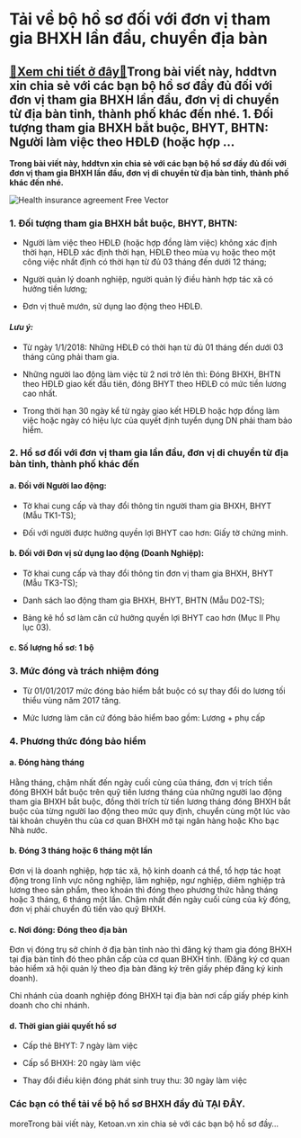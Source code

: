 Tải về bộ hồ sơ đối với đơn vị tham gia BHXH lần đầu, chuyển địa bàn
====================================================================

[:gift:Xem chi tiết ở đây:gift:](https://hddtvn.com/tai-ve-bo-ho-so-doi-voi-don-vi-tham-gia-bhxh-lan-dau-chuyen-dia-ban/)Trong bài viết này, hddtvn xin chia sẻ với các bạn bộ hồ sơ đầy đủ đối với đơn vị tham gia BHXH lần đầu, đơn vị di chuyển từ địa bàn tỉnh, thành phố khác đến nhé. 1. Đối tượng tham gia BHXH bắt buộc, BHYT, BHTN: Người làm việc theo HĐLĐ (hoặc hợp …
--------------------------------------------------------------------------------------------------------------------------------------------------------------------------------------------------------------------------------------------------------

**Trong bài viết này, hddtvn xin chia sẻ với các bạn bộ hồ sơ đầy đủ đối với đơn vị tham gia BHXH lần đầu, đơn vị di chuyển từ địa bàn tỉnh, thành phố khác đến nhé.**


![Health insurance agreement Free Vector](https://hddtvn.com/wp-content/uploads/2021/01/health-insurance-agreement_74855-7544.jpg)


### 1. Đối tượng tham gia BHXH bắt buộc, BHYT, BHTN:




* Người làm việc theo HĐLĐ (hoặc hợp đồng làm việc) không xác định thời hạn, HĐLĐ xác định thời hạn, HĐLĐ theo mùa vụ hoặc theo một công việc nhất định có thời hạn từ đủ 03 tháng đến dưới 12 tháng;

* Người quản lý doanh nghiệp, người quản lý điều hành hợp tác xã có hưởng tiền lương;

* Đơn vị thuê mướn, sử dụng lao động theo HĐLĐ.



#### *Lưu ý:*




* Từ ngày 1/1/2018: Những HĐLĐ có thời hạn từ đủ 01 tháng đến dưới 03 tháng cũng phải tham gia.

* Những người lao động làm việc từ 2 nơi trở lên thì: Đóng BHXH, BHTN theo HĐLĐ giao kết đầu tiên, đóng BHYT theo HĐLĐ có mức tiền lương cao nhất.

* Trong thời hạn 30 ngày kể từ ngày giao kết HĐLĐ hoặc hợp đồng làm việc hoặc ngày có hiệu lực của quyết định tuyển dụng DN phải tham bảo hiểm.



### 2. Hồ sơ đối với đơn vị tham gia lần đầu, đơn vị di chuyển từ địa bàn tỉnh, thành phố khác đến


#### a. Đối với Người lao động:




* Tờ khai cung cấp và thay đổi thông tin người tham gia BHXH, BHYT (Mẫu TK1-TS);

* Đối với người được hưởng quyền lợi BHYT cao hơn: Giấy tờ chứng minh.



#### b. Đối với Đơn vị sử dụng lao động (Doanh Nghiệp):




* Tờ khai cung cấp và thay đổi thông tin đơn vị tham gia BHXH, BHYT (Mẫu TK3-TS);

* Danh sách lao động tham gia BHXH, BHYT, BHTN (Mẫu D02-TS);

* Bảng kê hồ sơ làm căn cứ hưởng quyền lợi BHYT cao hơn (Mục II Phụ lục 03).



#### c. Số lượng hồ sơ: 1 bộ


### 3. Mức đóng và trách nhiệm đóng




* Từ 01/01/2017 mức đóng bảo hiểm bắt buộc có sự thay đổi do lương tối thiểu vùng năm 2017 tăng.

* Mức lương làm căn cứ đóng bảo hiểm bao gồm: Lương + phụ cấp



### 4. Phương thức đóng bảo hiểm


#### a. Đóng hàng tháng


Hằng tháng, chậm nhất đến ngày cuối cùng của tháng, đơn vị trích tiền đóng BHXH bắt buộc trên quỹ tiền lương tháng của những người lao động tham gia BHXH bắt buộc, đồng thời trích từ tiền lương tháng đóng BHXH bắt buộc của từng người lao động theo mức quy định, chuyển cùng một lúc vào tài khoản chuyên thu của cơ quan BHXH mở tại ngân hàng hoặc Kho bạc Nhà nước.


#### b. Đóng 3 tháng hoặc 6 tháng một lần


Đơn vị là doanh nghiệp, hợp tác xã, hộ kinh doanh cá thể, tổ hợp tác hoạt động trong lĩnh vực nông nghiệp, lâm nghiệp, ngư nghiệp, diêm nghiệp trả lương theo sản phẩm, theo khoán thì đóng theo phương thức hằng tháng hoặc 3 tháng, 6 tháng một lần. Chậm nhất đến ngày cuối cùng của kỳ đóng, đơn vị phải chuyển đủ tiền vào quỹ BHXH.


#### c. Nơi đóng: Đóng theo địa bàn


Đơn vị đóng trụ sở chính ở địa bàn tỉnh nào thì đăng ký tham gia đóng BHXH tại địa bàn tỉnh đó theo phân cấp của cơ quan BHXH tỉnh. (Đăng ký cơ quan bảo hiểm xã hội quản lý theo địa bàn đăng ký trên giấy phép đăng ký kinh doanh).


Chi nhánh của doanh nghiệp đóng BHXH tại địa bàn nơi cấp giấy phép kinh doanh cho chi nhánh.


#### d. Thời gian giải quyết hồ sơ




* Cấp thẻ BHYT: 7 ngày làm việc

* Cấp sổ BHXH: 20 ngày làm việc

* Thay đổi điều kiện đóng phát sinh truy thu: 30 ngày làm việc



### Các bạn có thể tải về bộ hồ sơ BHXH đầy đủ **TẠI ĐÂY**.


moreTrong bài viết này, Ketoan.vn xin chia sẻ với các bạn bộ hồ sơ đầy…

